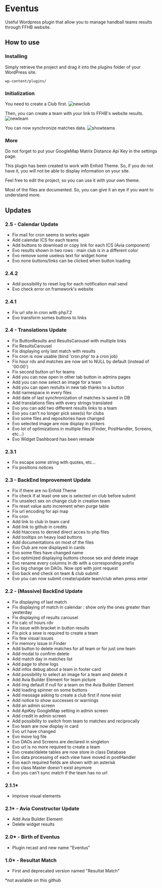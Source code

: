 ﻿# Eventus

Useful Wordpress plugin that allow you to manage handball teams results through FFHB website.

## How to use

### Installing

Simply retrieve the project and drag it into the plugins folder of your WordPress site.

```
wp-content/plugins/
```

### Initialization

You need to create a Club first.
![newclub](https://user-images.githubusercontent.com/24525092/48315817-5fa44600-e5db-11e8-8275-1e912c395a84.png)

Then, you can create a team with your link to FFHB's website results.
![newteam](https://user-images.githubusercontent.com/24525092/48315818-5fa44600-e5db-11e8-9ef2-69d207388db8.png)

You can now synchronize matches data.
![showteams](https://user-images.githubusercontent.com/24525092/48315819-603cdc80-e5db-11e8-9682-01f315594fa1.png)

### More 

Do not forget to put your GoogleMap Matrix Distance Api Key in the settings page.

This plugin has been created to work with Enfold Theme. So, if you do not have it, you will not be able to display information on your site. 

Feel free to edit the project, so you can use it with your own theme.

Most of the files are documented. So, you can give it an eye if you want to understand more.

## Updates

### 2.5 - Calendar Update

* Fix mail for cron seems to works again
* Add calendar ICS for each teams
* Add buttons to download or copy link for each ICS (Avia component)
* Evo results shown in two rows : main club is in a different color
* Evo remove some useless text for widget home
* Evo none buttons/links can be clicked when button loading

### 2.4.2

* Add possibility to reset log for each notification mail send
* Evo check error on framework's website 

### 2.4.1

* Fix url site in cron with php7.2
* Evo transform somes buttons to links

### 2.4 - Translations Update

* Fix ButtonResults and ResultsCarousel with multiple links
* Fix ResultsCarousel
* Fix displaying only last match with results
* Fix cron is now usable (bind 'cron.php' to a cron job)
* Fix hour rdv and matches are now set to NULL by default (instead of '00:00')
* Fix second button url for teams
* Add you can now open in other tab button in admins pages
* Add you can now select an image for a team
* Add you can open restults in new tab thanks to a button
* Add namespace in every files
* Add date of last synchronization of matches is saved in DB
* Add translations files with every strings translated
* Evo you can add two different results links to a team
* Evo you can't no longer pick sexe(s) for clubs
* Evo some files and repositories have changed
* Evo selected image are now display in pickers
* Evo lot of optimizations in multiple files (Finder, PostHandler, Screens, etc...)
* Evo Widget Dashboard has been remade

### 2.3.1

* Fix escape some string with quotes, etc...
* Fix positions notices

### 2.3 - BackEnd Improvement Update

* Fix if there are no Enfold Theme
* Fix check if at least one sex is selected on club before submit
* Fix unselect sex on change club in creation team
* Fix reset value auto increment when purge table
* Fix url encoding for api map
* Fix cron
* Add link to club in team card
* Add link to github in credits
* Add htaccess to denied direct acces to php files 
* Add tooltips on heavy load buttons
* Add documentations on most of the files
* Evo Club are now displayed in cards
* Evo some files have changed name
* Evo optimized displaying buttons choose sex and delete image 
* Evo rename every columns in db with a corresponding prefix
* Evo big change on DAOs. Now opti with joint request
* Evo back end check on team & club submit
* Evo you can now submit create/update team/club when press enter


### 2.2 - (Massive) BackEnd Update

* Fix displaying of last match
* Fix displaying of match in calendar : show only the ones greater than yesterday
* Fix displaying of results carousel 
* Fix calc of hours rdv
* Fix issue with bracket in button results
* Fix pick a sexe is required to create a team
* Fix few visual issues
* Fix memory issue in Finder
* Add button to delete matches for all team or for just one team
* Add modal to confirm delete
* Add match day in matches list
* Add page to show logs
* Add infos debug about a team in footer card
* Add possibility to select an image for a team and delete it
* Add Avia Builder Element for team picture 
* Add img default if null for a team on the Avia Builder Element
* Add loading spinner on some buttons
* Add message asking to create a club first if none exist
* Add notice to show successes or warnings
* Add an admin screen
* Add ApiKey GoogleMap setting in admin screen
* Add credit in admin screen
* Add possibility to switch from team to matches and reciprocally
* Evo team are now display in card
* Evo url have changed
* Evo move log file
* Evo DAOs and Screens are declared in singleton
* Evo url is no more required to create a team
* Evo create/delete tables are now store in class Database
* Evo data processing of each view have moved in postHandler
* Evo each required fields are shown with an asterisk
* Evo class Master doesn't exist anymore
* Evo you can't sync match if the team has no url

### 2.1.1* 
* Improve visual elements

### 2.1* - Avia Constructor Update
* Add Avia Builder Element
* Delete widget results

### 2.0* - Birth of Eventus
* Plugin recast and new name "Eventus"
 
### 1.0* - Resultat Match
* First and deprecated version named "Resultat Match"

*not available on this github